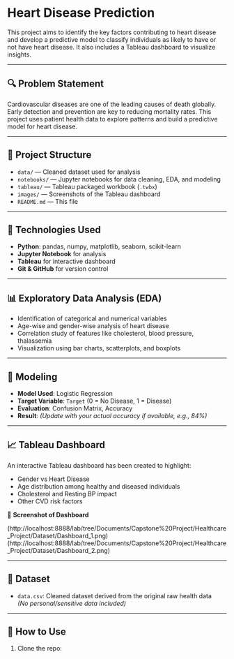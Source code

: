 # Heart Disease Prediction

This project aims to identify the key factors contributing to heart disease and develop a predictive model to classify individuals as likely to have or not have heart disease. It also includes a Tableau dashboard to visualize insights.

---

## 🔍 Problem Statement

Cardiovascular diseases are one of the leading causes of death globally. Early detection and prevention are key to reducing mortality rates. This project uses patient health data to explore patterns and build a predictive model for heart disease.

---

## 📂 Project Structure

- `data/` — Cleaned dataset used for analysis  
- `notebooks/` — Jupyter notebooks for data cleaning, EDA, and modeling  
- `tableau/` — Tableau packaged workbook (`.twbx`)  
- `images/` — Screenshots of the Tableau dashboard  
- `README.md` — This file

---

## 🔧 Technologies Used

- **Python**: pandas, numpy, matplotlib, seaborn, scikit-learn  
- **Jupyter Notebook** for analysis  
- **Tableau** for interactive dashboard  
- **Git & GitHub** for version control

---

## 📊 Exploratory Data Analysis (EDA)

- Identification of categorical and numerical variables  
- Age-wise and gender-wise analysis of heart disease  
- Correlation study of features like cholesterol, blood pressure, thalassemia  
- Visualization using bar charts, scatterplots, and boxplots

---

## 🤖 Modeling

- **Model Used**: Logistic Regression  
- **Target Variable**: `Target` (0 = No Disease, 1 = Disease)  
- **Evaluation**: Confusion Matrix, Accuracy  
- **Result**: _(Update with your actual accuracy if available, e.g., 84%)_

---

## 📈 Tableau Dashboard

An interactive Tableau dashboard has been created to highlight:

- Gender vs Heart Disease
- Age distribution among healthy and diseased individuals
- Cholesterol and Resting BP impact
- Other CVD risk factors

📸 **Screenshot of Dashboard**  

(http://localhost:8888/lab/tree/Documents/Capstone%20Project/Healthcare_Project/Dataset/Dashboard_1.png)
(http://localhost:8888/lab/tree/Documents/Capstone%20Project/Healthcare_Project/Dataset/Dashboard_2.png)

---

## 📁 Dataset

- `data.csv`: Cleaned dataset derived from the original raw health data  
*(No personal/sensitive data included)*

---

## 🚀 How to Use

1. Clone the repo:
